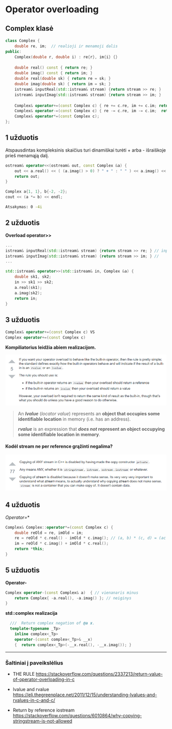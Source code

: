 # Operator overloading

## Complex klasė

```c++
class Complex {
    double re, im;  // realioji ir menamoji dalis
public:
    Complex(double r, double i) : re{r}, im{i} {}

    double real() const { return re; }
    double imag() const { return im; }
    double real(double sk) { return re = sk; }
    double imag(double sk) { return im = sk; }
    istream& inputReal(std::istream& stream) {return stream >> re; }
    istream& inputImag(std::istream& stream) {return stream >> im; }

    Complex& operator+=(const Complex c) { re += c.re, im += c.im; return *this;  }
    Complex& operator-=(const Complex c) { re -= c.re, im -= c.im;  return *this;  }
    Complex& operator*=(const Complex c);
};
```



## 1 užduotis

Atspausdintas kompleksinis skaičius turi dinamiškai turėti + arba - išraiškoje prieš menamąją dalį.

```c++
ostream& operator<<(ostream& out, const Complex &a) {
    out << a.real() << ( (a.imag() > 0) ? " + " : " " ) << a.imag() << "i\n";
    return out;
}
```

```c++
Complex a{1, 1}, b{-2, -2};
cout << (a *= b) << endl;
```

```bash
Atsakymas: 0 -4i
```



## 2 užduotis

**Overload operator>>**

```c++
...
istream& inputReal(std::istream& stream) {return stream >> re; } // input interface
istream& inputImag(std::istream& stream) {return stream >> im; } //
...
```

```c++
std::istream& operator>>(std::istream& in, Complex &a) {
    double sk1, sk2;
    in >> sk1 >> sk2;
    a.real(sk1);
    a.imag(sk2);
    return in;
}
```



## 3 užduotis

```c++
Complex& operator+=(const Complex c) VS
Complex operator+=(const Complex c)
```

**Kompiliatorius leidžia abiem realizacijom.**

![rule](https://github.com/zygisau/OBJ-Homework-Complex-class/blob/master/pictures/rule.png)

> An ***lvalue*** (*locator value*) represents an **object that occupies some identifiable location** in memory (i.e. has an address).
>
> ***rvalue*** is an expression that ***does not* represent an object occupying some identifiable location in memory**.

#### Kodėl stream ne per reference grąžinti negalima?

![iostream reference](https://github.com/zygisau/OBJ-Homework-Complex-class/blob/master/pictures/iostream%20reference.png)



## 4 užduotis

**Operator*=**

```c++
Complex& Complex::operator*=(const Complex c) {
    double reOld = re, imOld = im;
    re = reOld * c.real() - imOld * c.imag(); // (a, b) * (c, d) = (ac - bd,ad + bc)
    im = reOld * c.imag() + imOld * c.real();
    return *this;
}
```



## 5 užduotis

**Operator-**

```c++
Complex operator-(const Complex& a)  { // vienanaris minus
    return Complex{ -a.real(), -a.imag() }; // neiginys
}
```

**std::complex realizacija**

```c++
  ///  Return complex negation of @a x.
  template<typename _Tp>
    inline complex<_Tp>
    operator-(const complex<_Tp>& __x)
    {  return complex<_Tp>(-__x.real(), -__x.imag()); }
```



<hr>

### Šaltiniai į paveikslėlius

- THE RULE <https://stackoverflow.com/questions/2337213/return-value-of-operator-overloading-in-c>

- lvalue and rvalue <https://eli.thegreenplace.net/2011/12/15/understanding-lvalues-and-rvalues-in-c-and-c/>

- Return by reference iostream <https://stackoverflow.com/questions/6010864/why-copying-stringstream-is-not-allowed>
